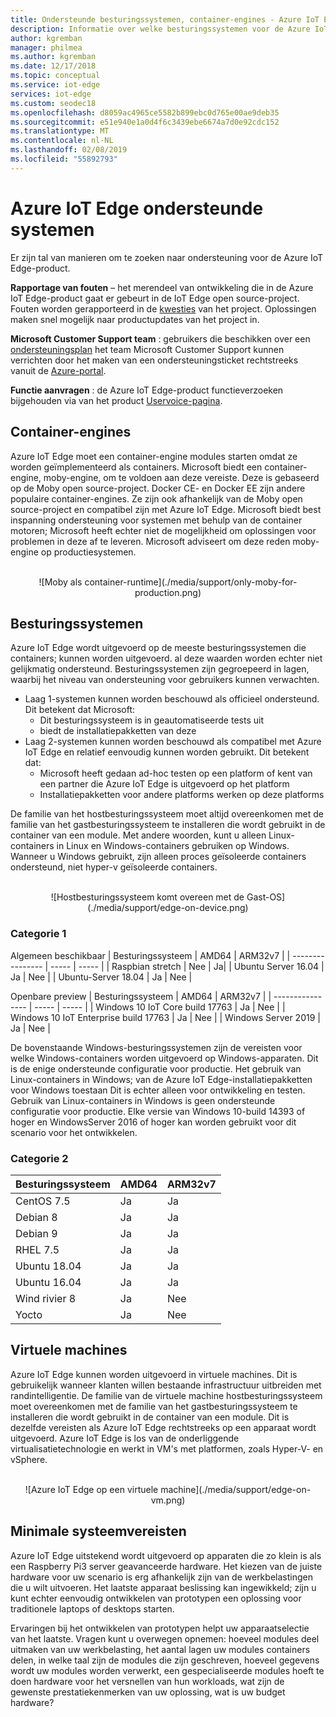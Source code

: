```yaml
---
title: Ondersteunde besturingssystemen, container-engines - Azure IoT Edge | Microsoft Docs
description: Informatie over welke besturingssystemen voor de Azure IoT Edge-daemon en de runtime en de ondersteunde container-engines voor uw productieapparaten kunt uitvoeren
author: kgremban
manager: philmea
ms.author: kgremban
ms.date: 12/17/2018
ms.topic: conceptual
ms.service: iot-edge
services: iot-edge
ms.custom: seodec18
ms.openlocfilehash: d8059ac4965ce5582b899ebc0d765e00ae9deb35
ms.sourcegitcommit: e51e940e1a0d4f6c3439ebe6674a7d0e92cdc152
ms.translationtype: MT
ms.contentlocale: nl-NL
ms.lasthandoff: 02/08/2019
ms.locfileid: "55892793"
---
```

# <a name="azure-iot-edge-supported-systems"></a>Azure IoT Edge ondersteunde systemen

Er zijn tal van manieren om te zoeken naar ondersteuning voor de Azure IoT Edge-product.

**Rapportage van fouten** – het merendeel van ontwikkeling die in de Azure IoT Edge-product gaat er gebeurt in de IoT Edge open source-project. Fouten worden gerapporteerd in de [kwesties](https://github.com/azure/iotedge/issues) van het project. Oplossingen maken snel mogelijk naar productupdates van het project in.

**Microsoft Customer Support team** : gebruikers die beschikken over een [ondersteuningsplan](https://azure.microsoft.com/support/plans/) het team Microsoft Customer Support kunnen verrichten door het maken van een ondersteuningsticket rechtstreeks vanuit de [Azure-portal](https://ms.portal.azure.com/signin/index/?feature.settingsportalinstance=mpac).

**Functie aanvragen** : de Azure IoT Edge-product functieverzoeken bijgehouden via van het product [Uservoice-pagina](https://feedback.azure.com/forums/907045-azure-iot-edge).

## <a name="container-engines"></a>Container-engines
Azure IoT Edge moet een container-engine modules starten omdat ze worden geïmplementeerd als containers. Microsoft biedt een container-engine, moby-engine, om te voldoen aan deze vereiste. Deze is gebaseerd op de Moby open source-project. Docker CE- en Docker EE zijn andere populaire container-engines. Ze zijn ook afhankelijk van de Moby open source-project en compatibel zijn met Azure IoT Edge. Microsoft biedt best inspanning ondersteuning voor systemen met behulp van de container motoren; Microsoft heeft echter niet de mogelijkheid om oplossingen voor problemen in deze af te leveren. Microsoft adviseert om deze reden moby-engine op productiesystemen.

<br>
<center>
![Moby als container-runtime](./media/support/only-moby-for-production.png)
</center>

## <a name="operating-systems"></a>Besturingssystemen
Azure IoT Edge wordt uitgevoerd op de meeste besturingssystemen die containers; kunnen worden uitgevoerd. al deze waarden worden echter niet gelijkmatig ondersteund. Besturingssystemen zijn gegroepeerd in lagen, waarbij het niveau van ondersteuning voor gebruikers kunnen verwachten.
* Laag 1-systemen kunnen worden beschouwd als officieel ondersteund. Dit betekent dat Microsoft:
    * Dit besturingssysteem is in geautomatiseerde tests uit
    * biedt de installatiepakketten van deze
* Laag 2-systemen kunnen worden beschouwd als compatibel met Azure IoT Edge en relatief eenvoudig kunnen worden gebruikt. Dit betekent dat:
    * Microsoft heeft gedaan ad-hoc testen op een platform of kent van een partner die Azure IoT Edge is uitgevoerd op het platform
    * Installatiepakketten voor andere platforms werken op deze platforms
    
De familie van het hostbesturingssysteem moet altijd overeenkomen met de familie van het gastbesturingssysteem te installeren die wordt gebruikt in de container van een module. Met andere woorden, kunt u alleen Linux-containers in Linux en Windows-containers gebruiken op Windows. Wanneer u Windows gebruikt, zijn alleen proces geïsoleerde containers ondersteund, niet hyper-v geïsoleerde containers.  

<br>
<center>
![Hostbesturingssysteem komt overeen met de Gast-OS](./media/support/edge-on-device.png)
</center>

### <a name="tier-1"></a>Categorie 1
Algemeen beschikbaar
| Besturingssysteem | AMD64 | ARM32v7 |
| ---------------- | ----- | ----- |
| Raspbian stretch | Nee | Ja|
| Ubuntu Server 16.04 | Ja | Nee |
| Ubuntu-Server 18.04 | Ja | Nee |

Openbare preview
| Besturingssysteem | AMD64 | ARM32v7 |
| ---------------- | ----- | ----- |
| Windows 10 IoT Core build 17763 | Ja | Nee |
| Windows 10 IoT Enterprise build 17763 | Ja | Nee |
| Windows Server 2019 | Ja | Nee |

De bovenstaande Windows-besturingssystemen zijn de vereisten voor welke Windows-containers worden uitgevoerd op Windows-apparaten. Dit is de enige ondersteunde configuratie voor productie. Het gebruik van Linux-containers in Windows; van de Azure IoT Edge-installatiepakketten voor Windows toestaan Dit is echter alleen voor ontwikkeling en testen. Gebruik van Linux-containers in Windows is geen ondersteunde configuratie voor productie. Elke versie van Windows 10-build 14393 of hoger en WindowsServer 2016 of hoger kan worden gebruikt voor dit scenario voor het ontwikkelen.

### <a name="tier-2"></a>Categorie 2

| Besturingssysteem | AMD64 | ARM32v7 |
| ---------------- | ----- | ----- |
| CentOS 7.5 | Ja | Ja |
| Debian 8 | Ja | Ja |
| Debian 9 | Ja | Ja |
| RHEL 7.5 | Ja | Ja |
| Ubuntu 18.04 | Ja | Ja |
| Ubuntu 16.04 | Ja | Ja |
| Wind rivier 8 | Ja | Nee |
| Yocto | Ja | Nee |


## <a name="virtual-machines"></a>Virtuele machines
Azure IoT Edge kunnen worden uitgevoerd in virtuele machines. Dit is gebruikelijk wanneer klanten willen bestaande infrastructuur uitbreiden met randintelligentie. De familie van de virtuele machine hostbesturingssysteem moet overeenkomen met de familie van het gastbesturingssysteem te installeren die wordt gebruikt in de container van een module. Dit is dezelfde vereisten als Azure IoT Edge rechtstreeks op een apparaat wordt uitgevoerd. Azure IoT Edge is los van de onderliggende virtualisatietechnologie en werkt in VM's met platformen, zoals Hyper-V- en vSphere.

<br>
<center>
![Azure IoT Edge op een virtuele machine](./media/support/edge-on-vm.png)
</center>

## <a name="minimum-system-requirements"></a>Minimale systeemvereisten
Azure IoT Edge uitstekend wordt uitgevoerd op apparaten die zo klein is als een Raspberry Pi3 server geavanceerde hardware. Het kiezen van de juiste hardware voor uw scenario is erg afhankelijk zijn van de werkbelastingen die u wilt uitvoeren. Het laatste apparaat beslissing kan ingewikkeld; zijn u kunt echter eenvoudig ontwikkelen van prototypen een oplossing voor traditionele laptops of desktops starten.

Ervaringen bij het ontwikkelen van prototypen helpt uw apparaatselectie van het laatste. Vragen kunt u overwegen opnemen: hoeveel modules deel uitmaken van uw werkbelasting, het aantal lagen uw modules containers delen, in welke taal zijn de modules die zijn geschreven, hoeveel gegevens wordt uw modules worden verwerkt, een gespecialiseerde modules hoeft te doen hardware voor het versnellen van hun workloads, wat zijn de gewenste prestatiekenmerken van uw oplossing, wat is uw budget hardware?

